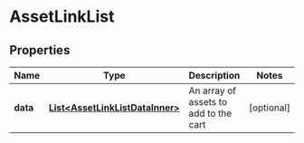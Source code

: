 

# AssetLinkList


## Properties

| Name | Type | Description | Notes |
|------------ | ------------- | ------------- | -------------|
|**data** | [**List&lt;AssetLinkListDataInner&gt;**](AssetLinkListDataInner.md) | An array of assets to add to the cart |  [optional] |



